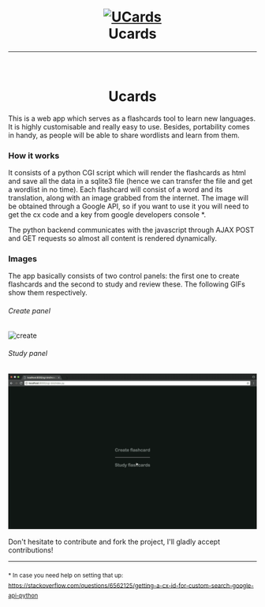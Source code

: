 <h1 align="center">
  <br>
  <a href="https://github.com/diego95root/UCards"><img src="https://github.com/diego95root/UCards/Images/main.png" alt="UCards"></a>
  <br>
  Ucards
  <br>
</h1>

---

<h1 align="center">
  <br>
  Ucards
  <br>
</h1>

This is a web app which serves as a flashcards tool to learn new languages. It is highly customisable and really easy to use. Besides, portability comes in handy, as people will be able to share wordlists and learn from them.

### How it works

It consists of a python CGI script which will render the flashcards as html and save all the data in a sqlite3 file (hence we can transfer the file and get a wordlist in no time). Each flashcard will consist of a word and its translation, along with an image grabbed from the internet. The image will be obtained through a Google API, so if you want to use it you will need to get the cx code and a key from google developers console \*.

The python backend communicates with the javascript through AJAX POST and GET requests so almost all content is rendered dynamically.

### Images

The app basically consists of two control panels: the first one to create flashcards and the second to study and review these. The following GIFs show them respectively.

###### Create panel

![create](docs/create.gif)

###### Study panel

![study](docs/study.gif)

Don't hesitate to contribute and fork the project, I'll gladly accept contributions!

---

<sub>\* In case you need help on setting that up: https://stackoverflow.com/questions/6562125/getting-a-cx-id-for-custom-search-google-api-python</sub>
